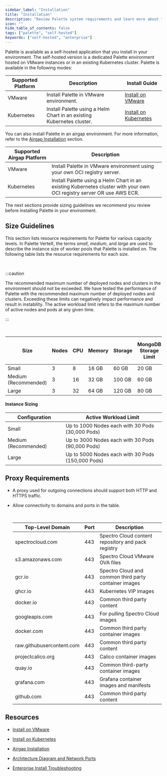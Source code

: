 ```yaml
---
sidebar_label: "Installation"
title: "Installation"
description: "Review Palette system requirements and learn more about the various install methods."
icon: ""
hide_table_of_contents: false
tags: ["palette", "self-hosted"]
keywords: ["self-hosted", "enterprise"]
---
```



Palette is available as a self-hosted application that you install in your environment. The self-hosted version is a dedicated Palette environment hosted on VMware instances or in an existing Kubernetes cluster. Palette is available in the following modes:

| **Supported Platform** | **Description**                    | **Install Guide** |
|------------------------|------------------------------------| ------------------|
| VMware                 | Install Palette in VMware environment. | [Install on VMware](install-on-vmware/install.md) |
| Kubernetes             | Install Palette using a Helm Chart in an existing Kubernetes cluster. | [Install on Kubernetes](install-on-kubernetes/install.md) |

You can also install Palette in an airgap environment. For more information, refer to the [Airgap Installation](airgap/airgap.md) section.

| **Supported Airgap Platform** | **Description**                    |
|------------------------|------------------------------------|
| VMware                 | Install Palette in VMware environment using your own OCI registry server. |
| Kubernetes             | Install Palette using a Helm Chart in an existing Kubernetes cluster with your own OCI registry server OR use AWS ECR. |


The next sections provide sizing guidelines we recommend you review before installing Palette in your environment.



## Size Guidelines

This section lists resource requirements for Palette for various capacity levels. In Palette VerteX, the terms *small*, *medium*, and *large* are used to describe the instance size of worker pools that Palette is installed on. The following table lists the resource requirements for each size. 


<br />

:::caution

The recommended maximum number of deployed nodes and clusters in the environment should not be exceeded. We have tested the performance of Palette with the recommended maximum number of deployed nodes and clusters. Exceeding these limits can negatively impact performance and result in instability. The active workload limit refers to the maximum number of active nodes and pods at any given time. 

:::

<br />



| **Size** | **Nodes**| **CPU**| **Memory**| **Storage**| **MongoDB Storage Limit**| **MongoDB Memory Limit**| **MongoDB CPU Limit**  |**Total Deployed Nodes**| **Deployed Clusters with 10 Nodes**|
|----------|----------|--------|-----------|------------|--------------------|-------------------|------------------|----------------------------|----------------------|
| Small    | 3     | 8      | 16 GB  | 60 GB     | 20 GB             | 4 GB              | 2 | 1000 | 100 |
| Medium (Recommended)  | 3     | 16     | 32 GB  | 100 GB     | 60 GB | 8 GB              | 4 | 3000 | 300 |               
| Large    | 3     | 32     | 64 GB  | 120 GB | 80 GB | 12 GB | 6 | 5000 | 500 |


#### Instance Sizing

| **Configuration** | **Active Workload Limit**                           |
|---------------------|---------------------------------------------------|
| Small               | Up to 1000 Nodes each with 30 Pods (30,000 Pods)  |
| Medium (Recommended)    | Up to 3000 Nodes each with 30 Pods (90,000 Pods)|
| Large               | Up to 5000 Nodes each with 30 Pods (150,000 Pods) |



## Proxy Requirements

- A proxy used for outgoing connections should support both HTTP and HTTPS traffic.


- Allow connectivity to domains and ports in the table.

  <br />

  | **Top-Level Domain**       | **Port** | **Description**                                 |
  |----------------------------|----------|-------------------------------------------------|
  | spectrocloud.com           | 443      | Spectro Cloud content repository and pack registry |
  | s3.amazonaws.com           | 443      | Spectro Cloud VMware OVA files                  |
  | gcr.io                     | 443      | Spectro Cloud and common third party container images |
  | ghcr.io                    | 443      | Kubernetes VIP images                             |
  | docker.io                  | 443      | Common third party content                       |
  | googleapis.com             | 443      | For pulling Spectro Cloud images                 |
  | docker.com                 | 443      | Common third party container images              |
  | raw.githubusercontent.com  | 443      | Common third party content                       |
  | projectcalico.org          | 443      | Calico container images                          |
  | quay.io                    | 443      | Common third-party container images                |
  | grafana.com                | 443      | Grafana container images and manifests           |
  | github.com                 | 443      | Common third party content                       |

## Resources

- [Install on VMware](install-on-vmware/install-on-vmware.md)

- [Install on Kubernetes](install-on-kubernetes/install.md)

- [Airgap Installation](airgap/airgap.md)

- [Architecture Diagram and Network Ports](../../architecture/networking-ports.md#self-hosted-network-communications-and-ports)

- [Enterprise Install Troubleshooting](../../troubleshooting/enterprise-install.md)
